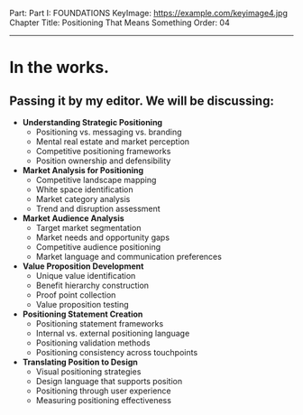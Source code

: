Part: Part I: FOUNDATIONS
KeyImage: https://example.com/keyimage4.jpg
Chapter Title: Positioning That Means Something
Order: 04

---

# In the works.

## Passing it by my editor. We will be discussing:

- **Understanding Strategic Positioning**
  - Positioning vs. messaging vs. branding
  - Mental real estate and market perception
  - Competitive positioning frameworks
  - Position ownership and defensibility
- **Market Analysis for Positioning**
  - Competitive landscape mapping
  - White space identification
  - Market category analysis
  - Trend and disruption assessment
- **Market Audience Analysis**
  - Target market segmentation
  - Market needs and opportunity gaps
  - Competitive audience positioning
  - Market language and communication preferences
- **Value Proposition Development**
  - Unique value identification
  - Benefit hierarchy construction
  - Proof point collection
  - Value proposition testing
- **Positioning Statement Creation**
  - Positioning statement frameworks
  - Internal vs. external positioning language
  - Positioning validation methods
  - Positioning consistency across touchpoints
- **Translating Position to Design**
  - Visual positioning strategies
  - Design language that supports position
  - Positioning through user experience
  - Measuring positioning effectiveness

<div style="height: 120px;"></div>
